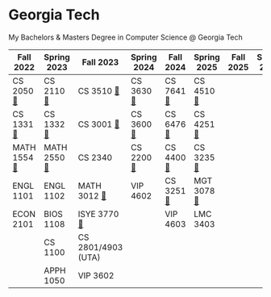 # Georgia Tech
My Bachelors &amp; Masters Degree in Computer Science @ Georgia Tech

| Fall 2022                                                 | Spring 2023                                               | Fall 2023                                                | Spring 2024                                              | Fall 2024                                              | Spring 2025                                            | Fall 2025                                            | Spring 2026                                          |
|----------------                                           |----------------                                           |----------------                                          |----------------                                          |----------------                                        |----------------                                        |----------------                                      |----------------                                      |
| CS 2050 [🔗](https://github.com/adibiasio/CS-2050)        | CS 2110 [🔗](https://github.com/adibiasio/CS-2110)       | CS 3510 [🔗](https://github.com/adibiasio/CS-3510)       | CS 3630 [🔗](https://github.com/adibiasio/CS-3630)      | CS 7641 [🔗](https://github.com/adibiasio/CS-7641)    | CS 4510 [🔗](https://github.com/adibiasio/CS-4510)     |||
| CS 1331 [🔗](https://github.com/adibiasio/CS-1331)        | CS 1332 [🔗](https://github.com/adibiasio/CS-1332)       | CS 3001 [🔗](https://github.com/adibiasio/CS-3001)       | CS 3600 [🔗](https://github.com/adibiasio/CS-3600)      | CS 6476 [🔗](https://github.com/adibiasio/CS-6476)    | CS 4251 [🔗](https://github.com/adibiasio/CS-4251)     |||
| MATH 1554 [🔗](https://github.com/adibiasio/MATH-1554)    | MATH 2550 [🔗](https://github.com/adibiasio/MATH-2550)   | CS 2340                                                   | CS 2200 [🔗](https://github.com/adibiasio/CS-2200)     | CS 4400 [🔗](https://github.com/adibiasio/CS-4400)     | CS 3235 [🔗](https://github.com/adibiasio/CS-3235)     |||
| ENGL 1101                                                  | ENGL 1102                                                | MATH 3012 [🔗](https://github.com/adibiasio/MATH-3012)   | VIP 4602                                                | CS 3251 [🔗](https://github.com/adibiasio/CS-3251)     | MGT 3078 [🔗](https://github.com/adibiasio/MGT-3078)   |||
| ECON 2101                                                  | BIOS 1108                                                | ISYE 3770 [🔗](https://github.com/adibiasio/ISYE-3770)   |                                                         | VIP 4603                                               | LMC 3403                                                |||
|                                                            | CS 1100                                                  | CS 2801/4903 (UTA)                                        |                                                         |                                                        |                                                         |||
|                                                            | APPH 1050                                                | VIP 3602                                                  |                                                         |                                                        |                                                         |||


